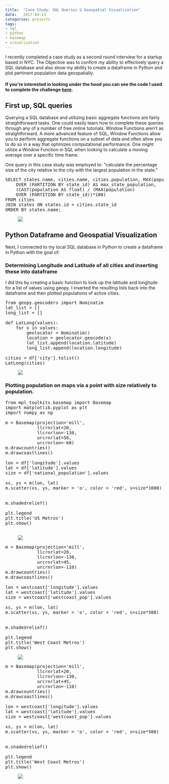 ```yaml
---
title:  "Case Study: SQL Queries & Geospatial Visualization"
date:   2017-04-13
categories: projects
tags: 
- sql
- python
- basemap
- visualization
---
```

I recently completed a case study as a second round interview for a startup based in NYC.  The Objective was to confirm my ability to effectively query a SQL database and also show my ability to create a dataframe in Python and plot pertinent population data geospatially.

#### If you're interested in looking under the hood you can see the code I used to complete the challenge [here](https://github.com/ddemoray/GA-DSI-projects/blob/master/capstone/Technical%20Case%20Study%20-%20SQL%20Queries%2C%20Python%20Dataframe%20%26%20Python%20Geo-Spatial%20Visualization.ipynb).

## First up, SQL queries  

Querying a SQL database and utilizing basic aggregate functions are fairly straightforward tasks.  One could easily learn how to complete these queries through any of a number of free online tutorials. Window Functions aren't as straightforward. A more advanced feature of SQL, Window Functions allow you to perform aggregate functions on a subset of data and often allow you to do so in a way that optimizes computational performance.  One might utilize a Window Function in SQL when looking to calculate a moving average over a specific time frame.

One query in this case study was employed to: "calculate the percentage size of the city relative to the city with the largest population in the state."

<pre>
SELECT states.name, cities.name, cities.population, MAX(population)
    OVER (PARTITION BY state_id) AS max_state_population,
    (CAST(population AS float) / (MAX(population)
    OVER (PARTITION BY state_id))*100)
FROM cities
JOIN states ON states.id = cities.state_id
ORDER BY states.name;
</pre>

<figure>
    <a href="https://raw.githubusercontent.com/ddemoray/ddemoray.github.io/master/assets/images/window-function.jpg" class="image">
    <img src="https://raw.githubusercontent.com/ddemoray/ddemoray.github.io/master/assets/images/window-function.jpg">
    </a>
</figure>

## Python Dataframe and Geospatial Visualization

Next, I connected to my local SQL database in Python to create a dataframe in Python with the goal of:
### Determining Longitude and Latitude of all cities and inserting these into dataframe
I did this by creating a basic function to look up the latitude and longitude for a list of values using geopy.  I inserted the resulting lists back into the dataframe and then plotted populations of active cities.

<pre>
from geopy.geocoders import Nominatim
lat_list = []
long_list = []

def LatLong(values):
    for x in values:
        geolocator = Nominatim()
        location = geolocator.geocode(x)
        lat_list.append(location.latitude)
        long_list.append(location.longitude)
        
cities = df['city'].tolist()
LatLong(cities)
</pre>

<figure>
    <a href="https://raw.githubusercontent.com/ddemoray/ddemoray.github.io/master/assets/images/dataframe.jpg" class="image">
    <img src="https://raw.githubusercontent.com/ddemoray/ddemoray.github.io/master/assets/images/dataframe.jpg">
    </a>
</figure>

### Plotting population on maps via a point with size relatively to population.

<pre>
from mpl_toolkits.basemap import Basemap
import matplotlib.pyplot as plt
import numpy as np
 
m = Basemap(projection='mill', 
            llcrnrlat=20,
            llcrnrlon=-130,
            urcrnrlat=50,
            urcrnrlon=-60)
m.drawcountries()
m.drawcoastlines()

lon = df['longitude'].values
lat = df['latitude'].values
size = df['national_population'].values
    
xs, ys = m(lon, lat)
m.scatter(xs, ys, marker = 'o', color = 'red', s=size*1000)


m.shadedrelief()

plt.legend
plt.title('US Metros')
plt.show()

</pre>

<figure>
    <a href="https://raw.githubusercontent.com/ddemoray/ddemoray.github.io/master/assets/images/US_Metros.jpg" class="image">
    <img src="https://raw.githubusercontent.com/ddemoray/ddemoray.github.io/master/assets/images/US_Metros.jpg">
    </a>
</figure>

<pre>
m = Basemap(projection='mill', 
            llcrnrlat=20,
            llcrnrlon=-130,
            urcrnrlat=45,
            urcrnrlon=-110)
m.drawcountries()
m.drawcoastlines()

lon = westcoast['longitude'].values
lat = westcoast['latitude'].values
size = westcoast['westcoast_pop'].values
    
xs, ys = m(lon, lat)
m.scatter(xs, ys, marker = 'o', color = 'red', s=size*500)


m.shadedrelief()

plt.legend
plt.title('West Coast Metros')
plt.show()
</pre>

<figure>
    <a href="https://raw.githubusercontent.com/ddemoray/ddemoray.github.io/master/assets/images/WestCoast.jpg" class="image">
    <img src="https://raw.githubusercontent.com/ddemoray/ddemoray.github.io/master/assets/images/WestCoast.jpg">
    </a>
</figure>

<pre>
m = Basemap(projection='mill', 
            llcrnrlat=20,
            llcrnrlon=-130,
            urcrnrlat=45,
            urcrnrlon=-110)
m.drawcountries()
m.drawcoastlines()

lon = westcoast['longitude'].values
lat = westcoast['latitude'].values
size = westcoast['westcoast_pop'].values
    
xs, ys = m(lon, lat)
m.scatter(xs, ys, marker = 'o', color = 'red', s=size*500)


m.shadedrelief()

plt.legend
plt.title('West Coast Metros')
plt.show()
</pre>

<figure>
    <a href="https://raw.githubusercontent.com/ddemoray/ddemoray.github.io/master/assets/images/Northeast.jpg" class="image">
    <img src="https://raw.githubusercontent.com/ddemoray/ddemoray.github.io/master/assets/images/Northeast.jpg">
    </a>
</figure>



